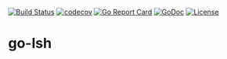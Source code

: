 [![Build Status](https://app.travis-ci.com/aouyang1/go-lsh.svg?token=GyHsxwS6vphHzquS33ov&branch=main)](https://app.travis-ci.com/aouyang1/go-lsh)
[![codecov](https://codecov.io/gh/aouyang1/go-lsh/branch/main/graph/badge.svg)](https://codecov.io/gh/aouyang1/go-lsh)
[![Go Report Card](https://goreportcard.com/badge/github.com/aouyang1/go-lsh)](https://goreportcard.com/report/github.com/aouyang1/go-lsh)
[![GoDoc](https://godoc.org/github.com/aouyang1/go-lsh?status.svg)](https://godoc.org/github.com/aouyang1/go-lsh)
[![License](https://img.shields.io/badge/License-MIT-blue.svg)](https://opensource.org/licenses/MIT)

# go-lsh